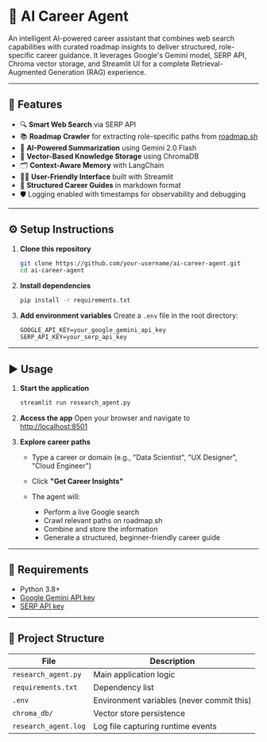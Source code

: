 # 🧠 AI Career Agent

An intelligent AI-powered career assistant that combines web search capabilities with curated roadmap insights to deliver structured, role-specific career guidance. It leverages Google's Gemini model, SERP API, Chroma vector storage, and Streamlit UI for a complete Retrieval-Augmented Generation (RAG) experience.

---

## 🚀 Features

* 🔍 **Smart Web Search** via SERP API
* 📚 **Roadmap Crawler** for extracting role-specific paths from [roadmap.sh](https://roadmap.sh)
* 🤖 **AI-Powered Summarization** using Gemini 2.0 Flash
* 🧠 **Vector-Based Knowledge Storage** using ChromaDB
* 🗂️ **Context-Aware Memory** with LangChain
* 🧑‍💻 **User-Friendly Interface** built with Streamlit
* 📄 **Structured Career Guides** in markdown format
* 🛡️ Logging enabled with timestamps for observability and debugging

---

## ⚙️ Setup Instructions

1. **Clone this repository**

   ```bash
   git clone https://github.com/your-username/ai-career-agent.git
   cd ai-career-agent
   ```

2. **Install dependencies**

   ```bash
   pip install -r requirements.txt
   ```

3. **Add environment variables**
   Create a `.env` file in the root directory:

   ```
   GOOGLE_API_KEY=your_google_gemini_api_key
   SERP_API_KEY=your_serp_api_key
   ```

---

## ▶️ Usage

1. **Start the application**

   ```bash
   streamlit run research_agent.py
   ```

2. **Access the app**
   Open your browser and navigate to [http://localhost:8501](http://localhost:8501)

3. **Explore career paths**

   * Type a career or domain (e.g., "Data Scientist", "UX Designer", "Cloud Engineer")
   * Click **"Get Career Insights"**
   * The agent will:

     * Perform a live Google search
     * Crawl relevant paths on roadmap.sh
     * Combine and store the information
     * Generate a structured, beginner-friendly career guide

---

## 🧰 Requirements

* Python 3.8+
* [Google Gemini API key](https://ai.google.dev/)
* [SERP API key](https://serpapi.com/)

---

## 📁 Project Structure

| File                 | Description                               |
| -------------------- | ----------------------------------------- |
| `research_agent.py`  | Main application logic                    |
| `requirements.txt`   | Dependency list                           |
| `.env`               | Environment variables (never commit this) |
| `chroma_db/`         | Vector store persistence                  |
| `research_agent.log` | Log file capturing runtime events         |

